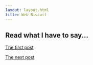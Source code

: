 ```yaml
---
layout: layout.html
title: Web Biscuit
---
```


<h2>Read what I have to say...</h2>

<a href="/posts/first-post/">The first post</a>

<a href="/posts/second-post/">The next post</a>
